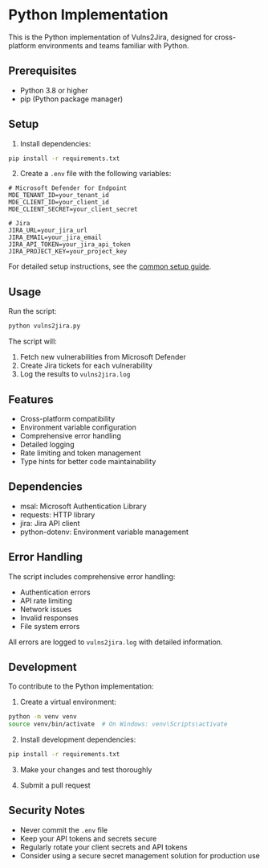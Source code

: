 # Python Implementation

This is the Python implementation of Vulns2Jira, designed for cross-platform environments and teams familiar with Python.

## Prerequisites

- Python 3.8 or higher
- pip (Python package manager)

## Setup

1. Install dependencies:
```bash
pip install -r requirements.txt
```

2. Create a `.env` file with the following variables:
```
# Microsoft Defender for Endpoint
MDE_TENANT_ID=your_tenant_id
MDE_CLIENT_ID=your_client_id
MDE_CLIENT_SECRET=your_client_secret

# Jira
JIRA_URL=your_jira_url
JIRA_EMAIL=your_jira_email
JIRA_API_TOKEN=your_jira_api_token
JIRA_PROJECT_KEY=your_project_key
```

For detailed setup instructions, see the [common setup guide](../docs/setup.md).

## Usage

Run the script:
```bash
python vulns2jira.py
```

The script will:
1. Fetch new vulnerabilities from Microsoft Defender
2. Create Jira tickets for each vulnerability
3. Log the results to `vulns2jira.log`

## Features

- Cross-platform compatibility
- Environment variable configuration
- Comprehensive error handling
- Detailed logging
- Rate limiting and token management
- Type hints for better code maintainability

## Dependencies

- msal: Microsoft Authentication Library
- requests: HTTP library
- jira: Jira API client
- python-dotenv: Environment variable management

## Error Handling

The script includes comprehensive error handling:
- Authentication errors
- API rate limiting
- Network issues
- Invalid responses
- File system errors

All errors are logged to `vulns2jira.log` with detailed information.

## Development

To contribute to the Python implementation:

1. Create a virtual environment:
```bash
python -m venv venv
source venv/bin/activate  # On Windows: venv\Scripts\activate
```

2. Install development dependencies:
```bash
pip install -r requirements.txt
```

3. Make your changes and test thoroughly

4. Submit a pull request

## Security Notes

- Never commit the `.env` file
- Keep your API tokens and secrets secure
- Regularly rotate your client secrets and API tokens
- Consider using a secure secret management solution for production use 